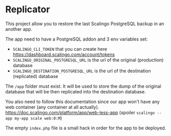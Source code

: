 # Replicator

This project allow you to restore the last Scalingo PostgreSQL backup in an another app.

The app need to have a PostgreSQL addon and 3 env variables set:
- `SCALINGO_CLI_TOKEN` that you can create here https://dashboard.scalingo.com/account/tokens
- `SCALINGO_ORIGINAL_POSTGRESQL_URL` is the url of the original (production) database
- `SCALINGO_DESTINATION_POSTGRESQL_URL` is the url of the destination (replicated) database

The `/app` folder must exist. It will be used to store the dump of the original database that will be then replicated into the destination database.

You also need to follow this documentation since our app won't have any web container (any container at all actually).
https://doc.scalingo.com/platform/app/web-less-app (spoiler `scalingo --app my-app scale web:0:M`)

The empty `index.php` file is a small hack in order for the app to be deployed.
